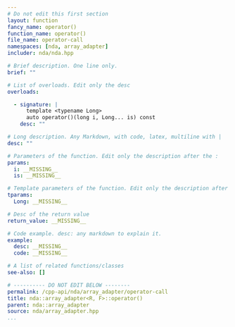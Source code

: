 ```yaml
---
# Do not edit this first section
layout: function
fancy_name: operator()
function_name: operator()
file_name: operator-call
namespaces: [nda, array_adapter]
includer: nda/nda.hpp

# Brief description. One line only.
brief: ""

# List of overloads. Edit only the desc
overloads:

  - signature: |
      template <typename Long>
      auto operator()(long i, Long... is) const
    desc: ""

# Long description. Any Markdown, with code, latex, multiline with |
desc: ""

# Parameters of the function. Edit only the description after the :
params:
  i: __MISSING__
  is: __MISSING__

# Template parameters of the function. Edit only the description after the :
tparams:
  Long: __MISSING__

# Desc of the return value
return_value: __MISSING__

# Code example. desc: any markdown to explain it.
example:
  desc: __MISSING__
  code: __MISSING__

# A list of related functions/classes
see-also: []

# ---------- DO NOT EDIT BELOW --------
permalink: /cpp-api/nda/array_adapter/operator-call
title: nda::array_adapter<R, F>::operator()
parent: nda::array_adapter
source: nda/array_adapter.hpp
...
```



